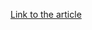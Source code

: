 [Link to the article](https://blog.google/technology/safety-security/tool-of-first-resort-israel-hamas-war-in-cyber/)
